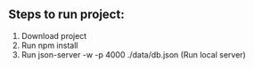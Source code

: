 ## Steps to run project:
1) Download project
2) Run npm install
3) Run json-server -w -p 4000 ./data/db.json (Run local server)
